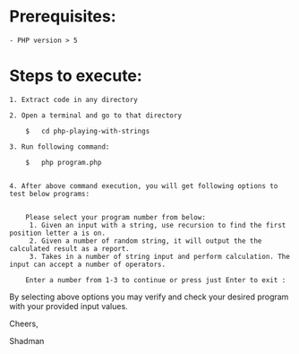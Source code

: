 
# Prerequisites:

	- PHP version > 5



# Steps to execute:

	1. Extract code in any directory

	2. Open a terminal and go to that directory
		
		$	cd php-playing-with-strings

	3. Run following command:

		$	php program.php


	4. After above command execution, you will get following options to test below programs:


		Please select your program number from below:
		 1. Given an input with a string, use recursion to find the first position letter a is on.
 		 2. Given a number of random string, it will output the the calculated result as a report.
	 	 3. Takes in a number of string input and perform calculation. The input can accept a number of operators.

		Enter a number from 1-3 to continue or press just Enter to exit :


By selecting above options you may verify and check your desired program with your provided input values.


Cheers,

Shadman
